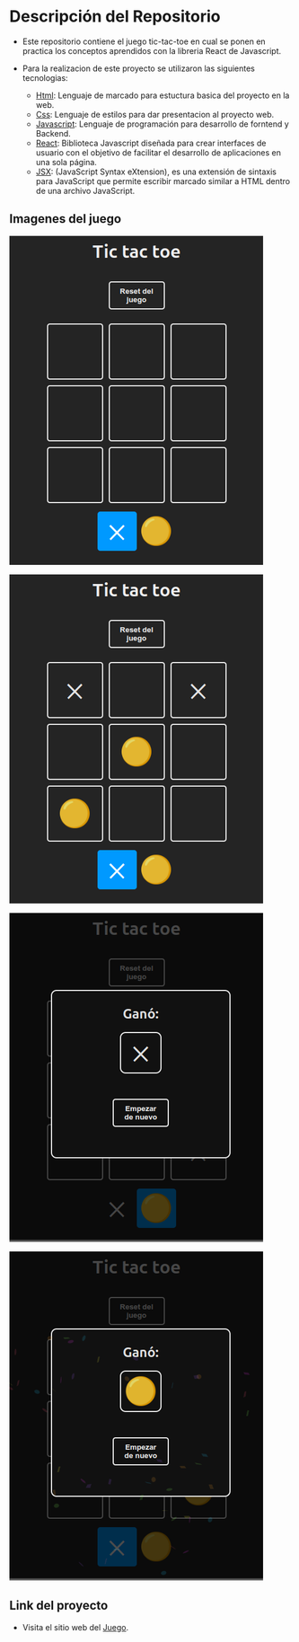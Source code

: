 # Descripción del Repositorio
- Este repositorio contiene el juego tic-tac-toe en cual se ponen en practica los conceptos aprendidos con la libreria React de Javascript.

- Para la realizacion de este proyecto se utilizaron las siguientes tecnologias:
  - [Html](https://developer.mozilla.org/es/docs/Web/HTML): Lenguaje de marcado para estuctura basica del proyecto en la web.
  - [Css](https://developer.mozilla.org/es/docs/Web/CSS): Lenguaje de estilos para dar presentacion al proyecto web.
  - [Javascript](https://developer.mozilla.org/es/docs/Web/javascript): Lenguaje de programación para desarrollo de forntend y Backend.
  - [React](https://es.react.dev/): Biblioteca Javascript diseñada para crear interfaces de usuario con el objetivo de facilitar el desarrollo de aplicaciones en una sola página.
  - [JSX](https://es.react.dev/learn/writing-markup-with-jsx): (JavaScript Syntax eXtension), es una extensión de sintaxis para JavaScript que permite escribir marcado similar a HTML dentro de una archivo JavaScript.

## Imagenes del juego

![Imagen 1](./src/assets/tic-tac-toe1.png)

![Imagen 2](./src/assets/tic-tac-toe4.png)

![Imagen 3](./src/assets/tic-tac-toe2.png)

![Imagen 4](./src/assets/tic-tac-toe3.png)

## Link del proyecto
- Visita el sitio web del [Juego](https://juego-tic-tac-toe2.netlify.app). 

